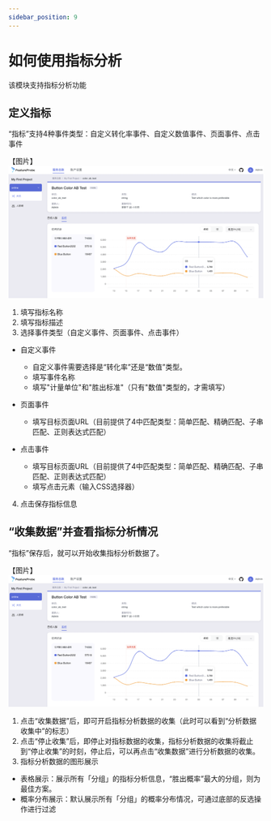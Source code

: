 ```yaml
---
sidebar_position: 9
---
```


# 如何使用指标分析

该模块支持指标分析功能

## 定义指标

“指标”支持4种事件类型：自定义转化率事件、自定义数值事件、页面事件、点击事件

【图片】
![evaluations screenshot](/evaluations_zh.png)

1. 填写指标名称
2. 填写指标描述
3. 选择事件类型（自定义事件、页面事件、点击事件）

  - 自定义事件
 
    + 自定义事件需要选择是“转化率”还是“数值”类型。
    + 填写事件名称
    + 填写"计量单位"和"胜出标准"（只有"数值"类型的，才需填写）
  
  - 页面事件
 
    + 填写目标页面URL（目前提供了4中匹配类型：简单匹配、精确匹配、子串匹配、正则表达式匹配）
   
  - 点击事件
 
    + 填写目标页面URL（目前提供了4中匹配类型：简单匹配、精确匹配、子串匹配、正则表达式匹配）
    + 填写点击元素（输入CSS选择器）   
   
4. 点击保存指标信息

## “收集数据”并查看指标分析情况

“指标”保存后，就可以开始收集指标分析数据了。

【图片】
![evaluations screenshot](/evaluations_zh.png)

1. 点击“收集数据”后，即可开启指标分析数据的收集（此时可以看到“分析数据收集中”的标志）
2. 点击“停止收集”后，即停止对指标数据的收集，指标分析数据的收集将截止到“停止收集”的时刻，停止后，可以再点击“收集数据”进行分析数据的收集。
3. 指标分析数据的图形展示

  - 表格展示：展示所有「分组」的指标分析信息，“胜出概率”最大的分组，则为最佳方案。
  - 概率分布展示：默认展示所有「分组」的概率分布情况，可通过底部的反选操作进行过滤
